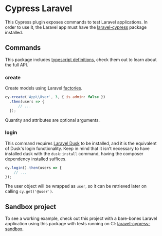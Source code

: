 # Cypress Laravel

This Cypress plugin exposes commands to test Laravel applications. In order to use it, the Laravel app must have the [laravel-cypress](https://github.com/NoelDeMartin/laravel-cypress) package installed.

## Commands

This package includes [typescript definitions](types/index.d.ts), check them out to learn about the full API.

### create

Create models using Laravel [factories](https://laravel.com/docs/6.x/database-testing#using-factories).

```js
cy.create('App\\User', 3, { is_admin: false })
  .then(users => {
      // ...
  });
```

Quantity and attributes are optional arguments.

### login

This command requires [Laravel Dusk](https://laravel.com/docs/6.x/dusk) to be installed, and it is the equivalent of Dusk's login functionality. Keep in mind that it isn't necessary to have installed dusk with the `dusk:install` command, having the composer dependency installed suffices.

```js
cy.login().then(users => {
    // ...
});
```

The user object will be wrapped as `user`, so it can be retrieved later on calling `cy.get('@user')`.

## Sandbox project

To see a working example, check out this project with a bare-bones Laravel application using this package with tests running on CI: [laravel-cypress-sandbox](https://github.com/NoelDeMartin/laravel-cypress-sandbox/).
